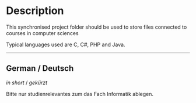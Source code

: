 # Description #

This synchronised project folder should be used to store files connected
to courses in computer sciences 

Typical languages used are C, C#, PHP and Java.

---------------

## German / Deutsch ##

_in short_ / _gekürzt_

Bitte nur studienrelevantes zum das Fach Informatik ablegen.
